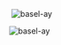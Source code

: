 <p>&nbsp;<img align="center" src="https://github-readme-stats.vercel.app/api?username=basel-ay&show_icons=true&locale=en" alt="basel-ay" /></p>

<p><img align="center" src="https://github-readme-streak-stats.herokuapp.com/?user=basel-ay&" alt="basel-ay" /></p>
